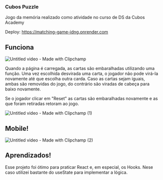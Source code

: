 ### Cubos Puzzle

Jogo da memória realizado como atividade no curso de DS da Cubos Academy

Deploy: https://matching-game-idng.onrender.com

## Funciona

![Untitled video - Made with Clipchamp](https://user-images.githubusercontent.com/115307935/229391955-047c5fcc-83af-4f97-98ae-1e01c38ec5fb.gif)

Quando a página é carregada, as cartas são embaralhadas utilizando uma função. Uma vez escolhida desvirada uma carta, o jogador não pode virá-la novamente até que escolha outra carda. Caso as cartas sejam iguais, ambas são removidas do jogo, do contrário são viradas de cabeça para baixo novamente.

Se o jogador clicar em "Reset" as cartas são embaralhadas novamente e as que foram retiradas retoram ao jogo.

![Untitled video - Made with Clipchamp (1)](https://user-images.githubusercontent.com/115307935/229391929-3f2c58fa-2ebb-4fb0-a8a0-4fdc2180e5b6.gif)

## Mobile!

![Untitled video - Made with Clipchamp (2)](https://user-images.githubusercontent.com/115307935/229398224-f743ba9a-784b-4999-9675-e3d7cb3142b1.gif)


## Aprendizados!


Esse projeto foi ótimo para praticar React e, em especial, os Hooks. Nese caso utilizei bastante do useState para implementar a lógica.
